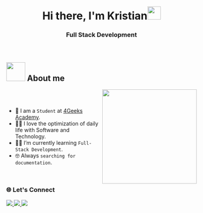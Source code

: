 <h1 align="center"><b>Hi there, I'm Kristian</b><img src="https://media.giphy.com/media/hvRJCLFzcasrR4ia7z/giphy.gif" width="35"></h1>
<h3 align="center">Full Stack Development</h3>

<br>

## <picture><img src = "https://github.com/7oSkaaa/7oSkaaa/blob/main/Images/about_me.gif?raw=true" width = 50px></picture> About me

<picture> <img align="right" src="https://github.com/7oSkaaa/7oSkaaa/blob/main/Images/Right_Side.gif?raw=true" width = 250px></picture>

<br><br>

- :school: I am a `Student` at [4Geeks Academy](https://4geeks.com/).
- :technologist: I love the optimization of daily life with Software and Technology.
- :student: I’m currently learning `Full-Stack Development`.
- :nerd_face: Always `searching for documentation`.
<br>

<h3>🌐 Let's Connect</h3>

<a href="https://www.linkedin.com/in/kristian-pacheco-7916931b0/"> 
  <img src="https://img.shields.io/badge/linkedin-%230077B5.svg?style=for-the-badge&logo=linkedin&logoColor=white">
</a>

<a href="https://www.instagram.com/kriztooo_/">
  <img src="https://img.shields.io/badge/Instagram-%23E4405F.svg?style=for-the-badge&logo=Instagram&logoColor=white">
</a>

<a href="https://x.com/kristianpac18">
  <img src="https://img.shields.io/badge/X-%23000000.svg?style=for-the-badge&logo=X&logoColor=white">
</a>
